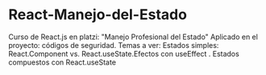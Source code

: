 # React-Manejo-del-Estado

Curso de React.js en platzi: "Manejo Profesional del Estado" Aplicado en el proyecto: códigos de seguridad. Temas a ver: Estados simples: React.Component vs. React.useState.Efectos con useEffect . Estados compuestos con React.useState 